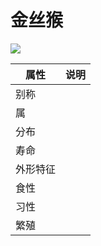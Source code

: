# 金丝猴

![](01.gif)

|属性|说明|
| ---- | ---- |
| 别称||
| 属||
| 分布||
| 寿命||
| 外形特征||
| 食性||
| 习性||
| 繁殖||
